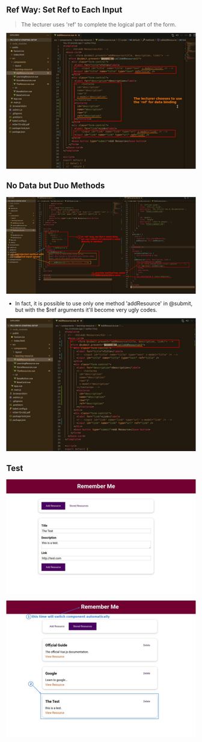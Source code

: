 ## **Ref Way: Set Ref to Each Input**

> The lecturer uses 'ref' to complete the logical part of the form.

![Alt ref way: set ref to each input](pic/01.jpg)

## **No Data but Duo Methods**

![Alt directly collect input values in method](pic/02.jpg)

- In fact, it is possible to use only one method 'addResource' in @submit, but with the $ref arguments it'll become very ugly codes.

![Alt bind event to another method](pic/03.jpg)

## **Test**

![Alt fillin form](pic/04.jpg)

![Alt result page](pic/05.jpg)
